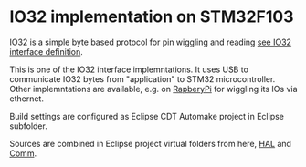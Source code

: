 # IO32 implementation on STM32F103
IO32 is a simple byte based protocol for pin wiggling and reading [see IO32 interface definition](../HAL_IO32.h).

This is one of the IO32 interface implemntations. It uses USB to communicate IO32 bytes from "application" to STM32 microcontroller.
Other implemntations are available, e.g. on [RapberyPi](../IO32RaspberryPiHost) for wiggling its IOs via ethernet.

Build settings are configured as Eclipse CDT Automake project in Eclipse subfolder.

Sources are combined in Eclipse project virtual folders from here, [HAL](..) and [Comm](../Comm).
